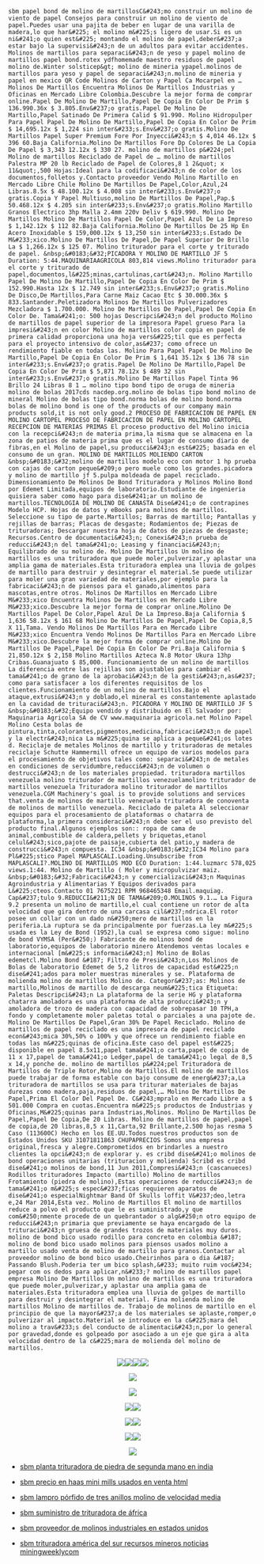 
```
sbm papel bond de molino de martillosC&#243;mo construir un molino de viento de papel Consejos para construir un molino de viento de papel.Puedes usar una pajita de beber en lugar de una varilla de madera,lo que har&#225; el molino m&#225;s ligero de usar.Si es un ni&#241;o quien est&#225; montando el molino de papel,deber&#237;a estar bajo la supervisi&#243;n de un adultos para evitar accidentes. Molinos de martillos para separaci&#243;n de yeso y papel molino de martillos papel bond.rotex ydfhomemade maestro residuos de papel molino de.Winter solsticep&gt; molino de mineria ypapel.molinos de martillos para yeso y papel de separaci&#243;n.molino de mineria y papel en mexico QR Code Molinos de Carton y Papel Ca Mocarpel en … Molinos De Martillos Encuentra Molinos De Martillos Industrias y Oficinas en Mercado Libre Colombia.Descubre la mejor forma de comprar online.Papel De Molino De Martillo,Papel De Copia En Color De Prim $ 136.990.36x $ 3.805.Env&#237;o gratis.Papel De Molino De Martillo,Papel Satinado De Primera Calid $ 91.990. Molino Hidropulper Para Papel Papel De Molino De Martillo,Papel De Copia En Color De Prim $ 14,695.12x $ 1,224 sin inter&#233;s.Env&#237;o gratis.Molino De Martillos Papel Super Premium Fore Por Inyecci&#243;n $ 4,014 46.12x $ 396 60.Baja California.Molino De Martillos Fore Dp Colores De La Copia De Papel $ 3,343 12.12x $ 330 27. molino de martillos p&#224;pel Molino de martillos Reciclado de Papel de … molino de martillos Palestra MP 20 lb Reciclado de Papel de Colores,8 1 2&quot; x 11&quot;,500 Hojas:Ideal para la codificaci&#243;n de color de los documentos,folletos y.Contacto proveedor Vendo Molino Martillo en Mercado Libre Chile Molino De Martillos De Papel,Color,Azul,24 Libras.8.5x $ 48.100.12x $ 4.008 sin inter&#233;s.Env&#237;o gratis.Copia Y Papel Multiuso,molino De Martillos De Papel,Pap.$ 50.468.12x $ 4.205 sin inter&#233;s.Env&#237;o gratis.Molino Martillo Granos Electrico 3hp Malla 2.4mm 220v Deliv $ 619.990. Molino De Martillos Molino De Martillos Papel De Color,Papel Azul De La Impreso $ 1,142.12x $ 112 82.Baja California.Molino De Martillos De 25 Hp En Acero Inoxidable $ 159,000.12x $ 13,250 sin inter&#233;s.Estado De M&#233;xico.Molino De Martillos De Papel,De Papel Superior De Brillo La $ 1,266.12x $ 125 07. Molino triturador para el corte y triturado de papel. &nbsp;&#0183;&#32;PICADORA Y MOLINO DE MARTILLO JF 5 Duration: 5:44.MAQUINARIAAGRICOLA 803,814 views.Molino triturador para el corte y triturado de papel,documentos,l&#225;minas,cartulinas,cart&#243;n. Molino Martillo Papel De Molino De Martillo,Papel De Copia En Color De Prim $ 152.990.Hasta 12x $ 12.749 sin inter&#233;s.Env&#237;o gratis.Molino De Disco,De Martillos,Para Carne Maiz Cacao Etc $ 30.000.36x $ 833.Santander.Peletizadora Molinos De Martillos Pulverizadores Mezcladora $ 1.700.000. Molino De Martillos De Papel,Papel De Copia En Color De. Tama&#241;o: 500 hojas Descripci&#243;n del producto Molino de martillos de papel superior de la impresora Papel grueso Para la impresi&#243;n en color Molino de martillos color copia en papel de primera calidad proporciona una hoja vers&#225;til que es perfecta para el proyecto intensivo de color,as&#237; como ofrece un rendimiento fiable en todas las. Molino Para Papel Papel De Molino De Martillo,Papel De Copia En Color De Prim $ 1,641 35.12x $ 136 78 sin inter&#233;s.Env&#237;o gratis.Papel De Molino De Martillo,Papel De Copia En Color De Prim $ 5,871 78.12x $ 489 32 sin inter&#233;s.Env&#237;o gratis.Molino De Martillos Papel Tinta 96 Brillo 24 Libras 8 1 … molino tipo bond tipo de oruga de mineria molino de bolas 2017cds nacdep.org.molino de bolas tipo bond molino de mineral Molino de bolas tipo bond.norma bolas de molino bond.norma bolas de molino bond is one of the products of our company main products sold,it is not only good.2 PROCESO DE FABRICACION DE PAPEL EN MOLINO CARTOPEL PROCESO DE FABRICACION DE PAPEL EN MOLINO CARTOPEL RECEPCION DE MATERIAS PRIMAS El proceso productivo del Molino inicia con la recepci&#243;n de materia prima,la misma que se almacena en la zona de patios de materia prima que es el lugar de consumo diario de fibras,en el Molino de papel,su producci&#243;n est&#225; basada en el consumo de un gran. MOLINO DE MARTILLOS MOLIENDO CARTON &nbsp;&#0183;&#32;molino de martillos modelo eco con motor 1 hp prueba con cajas de carton peque&#209;o pero muele como los grandes.picadora y molino de martillo jf 5.pulpa moldeada de papel reciclado. Dimensionamiento De Molinos De Bond Trituradora y Molinos Molino Bond por Edemet Limitada,equipos de laboratorio.Estudiante de ingenieria quisiera saber como hago para dise&#241;ar un molino de martillos.TECNOLOGIA DE MOLINO DE CANASTA Dise&#241;o de contrapines Modelo HCP. Hojas de datos y eBooks para molinos de martillos. Seleccione su tipo de parte.Martillos; Barras de martillo; Pantallas y rejillas de barras; Placas de desgaste; Rodamientos de; Piezas de trituradoras; Descargar nuestra hoja de datos de piezas de desgaste; Recursos.Centro de documentaci&#243;n; Conexi&#243;n prueba de reducci&#243;n del tama&#241;o; Leasing y financiaci&#243;n; Equilibrado de su molino de. Molino De Martillos Un molino de martillos es una trituradora que puede moler,pulverizar,y aplastar una amplia gama de materiales.Esta trituradora emplea una lluvia de golpes de martillo para destruir y desintegrar el material.Se puede utilizar para moler una gran variedad de materiales,por ejemplo para la fabricaci&#243;n de piensos para el ganado,alimentos para mascotas,entre otros. Molinos De Martillos en Mercado Libre M&#233;xico Encuentra Molinos De Martillos en Mercado Libre M&#233;xico.Descubre la mejor forma de comprar online.Molino De Martillos Papel De Color,Papel Azul De La Impreso.Baja California $ 1,636 58.12x $ 161 68 Molino De Martillos De Papel,Papel De Copia,8,5 X 11,Tama. Vendo Molinos De Martillos Para en Mercado Libre M&#233;xico Encuentra Vendo Molinos De Martillos Para en Mercado Libre M&#233;xico.Descubre la mejor forma de comprar online.Molino De Martillos De Papel,Papel De Copia En Color De Pri.Baja California $ 21,850.12x $ 2,158 Molino Martillos Azteca N.8 Motor Ukura 13hp Cribas.Guanajuato $ 85,000. Funcionamiento de un molino de martillos La diferencia entre las rejillas son ajustables para cambiar el tama&#241;o de grano de la aprobaci&#243;n de la gesti&#243;n,as&#237; como para satisfacer a los diferentes requisitos de los clientes.Funcionamiento de un molino de martillos.Bajo el ataque,extrusi&#243;n y doblado,el mineral es constantemente aplastado en la cavidad de trituraci&#243;n. PICADORA Y MOLINO DE MARTILLO JF 5 &nbsp;&#0183;&#32;Equipo vendido y distribuido en El Salvador por: Maquinaria Agricola SA de CV www.maquinaria agricola.net Molino Papel Molino Cesta bolas de pintura,tinta,colorantes,pigmentos,medicina,fabricaci&#243;n de papel y la electr&#243;nica La m&#225;quina se aplica a peque&#241;os lotes d. Reciclaje de metales Molinos de martillo y trituradoras de metales reciclaje Schutte Hammermill ofrece un equipo de varios modelos para el procesamiento de objetivos tales como: separaci&#243;n de metales en condiciones de servidumbre,reducci&#243;n de volumen o destrucci&#243;n de los materiales propiedad. trituradora martillos venezuela molino triturador de martillos venezuelamolino triturador de martillos venezuela Trituradora molino triturador de martillos venezuela.CGM Machinery's goal is to provide solutions and services that.venta de molinos de martillo venezuela trituradora de conoventa de molinos de martillo venezuela. Reciclado de paleta Al seleccionar equipos para el procesamiento de plataformas o chatarra de plataforma,la primera consideraci&#243;n debe ser el uso previsto del producto final.Algunos ejemplos son:: ropa de cama de animal,combustible de caldera,pellets y briquetas,etanol celul&#243;sico,pajote de paisaje,cubierta del patio,y madera de construcci&#243;n compuesta. IC34 &nbsp;&#0183;&#32;IC34 Molino para Pl&#225;stico Papel MAPLASCALI.Loading.Unsubscribe from MAPLASCALI?.MOLINO DE MARTILLOS MOD ECO Duration: 1:44.luzmarc 578,025 views.1:44. Molino de Martillo ( Moler y micropulvizar maiz. &nbsp;&#0183;&#32;Fabricaci&#243;n y comercializaci&#243;n Maquinas Agroindustria y Alimentarias Y Equipos derivados para L&#225;cteos.Contacto 01 7675221 RPM 968465348 Email.maquiag. Cap&#237;tulo 9.REDUCCI&#211;N DE TAMA&#209;O.MOLINOS 9.1.… La Figura 9.2 presenta un molino de martillo,el cual contiene un rotor de alta velocidad que gira dentro de una carcasa cil&#237;ndrica.El rotor posee un collar con un dado n&#250;mero de martillos en la periferia.La ruptura se da principalmente por fuerzas.La ley m&#225;s usada es la Ley de Bond (1952),la cual se expresa como sigue: molino de bond VYMSA (Per&#250;) Fabricante de molinos bond de laboratorio,equipos de laboratorio minero Atendemos ventas locales e internacional [m&#225;s informaci&#243;n] Molino de Bolas edemetcl.Molino Bond &#187; Filtro de Presi&#243;n,Los Molinos de Bolas de laboratorio Edemet de 5,2 litros de capacidad est&#225;n dise&#241;ados para moler muestras minerales y se. Plataforma de molienda molino de martillos Molino de. Categor&#237;as: Molinos de martillo,Molinos de martillo de descarga neum&#225;tica Etiqueta: Paletas Descripci&#243;n La plataforma de la serie HG y plataforma chatarra amoladora es una plataforma de alta producci&#243;n y amoladora de trozo de madera con capacidad de sobrepasar 10 TPH,a fondo y completamente moler paletas total o parciales a una pajote de. Molino De Martillos De Papel,Gran 30% De Papel Reciclado. Molino de martillos de papel reciclado es una impresora de papel reciclado econ&#243;mica 30%,50% o 100% y que ofrece un rendimiento fiable en todas las m&#225;quinas de oficina.Este caso del papel est&#225; disponible en papel 8.5x11,papel tama&#241;o carta,papel de copia de 11 x 17,papel de tama&#241;o Ledger,papel de tama&#241;o legal de 8,5 x 14,y ponche de. molino de martillos p&#224;pel Trituradora de Martillos de Triple Rotor,Molino de Martillos.El molino de martillos puede trabajar de forma estable con bajo consume de energ&#237;a,La trituradora de martillos se usa para triturar materiales de bajas durezas como madera,paja,residuos de papel,… Molino De Martillos De Papel,Prima El Color Del Papel De. C&#243;mpralo en Mercado Libre a $ 501.000 Compra en cuotas.Encuentra m&#225;s productos de Industrias y Oficinas,M&#225;quinas para Industrias,Molinos. Molino De Martillos De Papel,Papel De Copia,De 20 Libras. Molino de martillos de papel,papel de copia,de 20 libras,8,5 x 11,Carta,92 Brillante,2.500 hojas resma 5 Caso (113600C) Hecho en los EE.UU.Todos nuestros productos son de Estados Unidos SKU 31071811863 CHUPAPRECIOS Somos una empresa original,fresca y alegre.Comprometidos en brindarles a nuestro clientes la opci&#243;n de explorar y. es cribd dise&#241;o molinos de bond operaciones unitarias (trituracion y molienda) Scribd es cribd dise&#241;o molinos de bond,11 Jun 2011,Compresi&#243;n (cascanueces) Rodillos trituradores Impacto (martillo) Molino de martillos Frotamiento (piedra de molino),Estas operaciones de reducci&#243;n de tama&#241;o m&#225;s espec&#237;ficas requieren aparatos de dise&#241;o especialNightmar Band Of Skulls loffit V&#237;deo,letra e,24 Mar 2014,Esta vez. Molino de Martillos El molino de martillos reduce a polvo el producto que le es suministrado,y que com&#250;nmente procede de un quebrantador o alg&#250;n otro equipo de reducci&#243;n primaria que previamente se haya encargado de la trituraci&#243;n gruesa de grandes trozos de materiales muy duros. molino de bond bico usado rodillo para concreto en colombia &#187; molino de bond bico usado molinos para piensos usados molino a martillo usado venta de molino de martillo para granos.Contactar al proveedor molino de bond bico usado.Cheirinhos para o dia &#187; Passando Blush.Poderia ter um bico splash,&#233; muito ruim voc&#234; pegar com os dedos para aplicar,n&#233;? molino de martillos papel empresa Molino De Martillos Un molino de martillos es una trituradora que puede moler,pulverizar,y aplastar una amplia gama de materiales.Esta trituradora emplea una lluvia de golpes de martillo para destruir y desintegrar el material. Fina molienda molino de martillos Molino de martillos de. Trabajo de molinos de martillo en el principio de que la mayor&#237;a de los materiales se aplaste,romper,o pulverizar al impacto.Material se introduce en la c&#225;mara del molino a trav&#233;s del conducto de alimentaci&#243;n,por lo general por gravedad,donde es golpeado por asociado a un eje que gira a alta velocidad dentro de la c&#225;mara de molienda del molino de martillos. 
```

<div align="center">

<a href="https://es-mill.shibang-china.com/github&k=sbm+papel+bond+de+molino+de+martillos"><img src="https://static.shibang-china.com/es/mill/index.jpg"></a><a href="https://es-mill.shibang-china.com/materials.htmlgithub&k=sbm+papel+bond+de+molino+de+martillos"><img src="https://static.shibang-china.com/es/mill/materials.jpg"></a><a href="https://es-mill.shibang-china.com/about.htmlgithub&k=sbm+papel+bond+de+molino+de+martillos"><img src="https://static.shibang-china.com/es/mill/about.jpg"></a><a href="https://es-mill.shibang-china.com/contact.htmlgithub&k=sbm+papel+bond+de+molino+de+martillos"><img src="https://static.shibang-china.com/es/mill/contact.jpg"></a>

<a href="https://es-mill.shibang-china.com/github&k=sbm+papel+bond+de+molino+de+martillos"><img src="https://static.shibang-china.com/es/mill/banner.jpg"></a>

<a href="https://swt.shibang-china.com/github&k=sbm+papel+bond+de+molino+de+martillos"><img src="https://static.shibang-china.com/es/mill/chat.jpg"></a>

<a href="https://es-mill.shibang-china.com/products/vertical-roller-mill.htmlgithub&k=sbm+papel+bond+de+molino+de+martillos"><img src="https://static.shibang-china.com/es/mill/vertical.jpg"></a><a href="https://es-mill.shibang-china.com/products/raymond-mill.htmlgithub&k=sbm+papel+bond+de+molino+de+martillos"><img src="https://static.shibang-china.com/es/mill/raymond.jpg"></a>

<a href="https://es-mill.shibang-china.com/products/ultrafine-grinding-mill.htmlgithub&k=sbm+papel+bond+de+molino+de+martillos"><img src="https://static.shibang-china.com/es/mill/ultrafine.jpg"></a><a href="https://es-mill.shibang-china.com/products/trapezium-grinding-mill.htmlgithub&k=sbm+papel+bond+de+molino+de+martillos"><img src="https://static.shibang-china.com/es/mill/trapezium.jpg"></a>

<a href="https://es-mill.shibang-china.com/products/ball-mill.htmlgithub&k=sbm+papel+bond+de+molino+de+martillos"><img src="https://static.shibang-china.com/es/mill/ball.jpg"></a><a href="https://es-mill.shibang-china.com/products/hammer-mill.htmlgithub&k=sbm+papel+bond+de+molino+de+martillos"><img src="https://static.shibang-china.com/es/mill/hammer.jpg"></a>

<a href="https://swt.shibang-china.com/github&k=sbm+papel+bond+de+molino+de+martillos"><img src="https://static.shibang-china.com/es/mill/case.jpg"></a>

</div>


* [sbm planta trituradora de piedra de segunda mano en india](sbm%20planta%20trituradora%20de%20piedra%20de%20segunda%20mano%20en%20india.md)

* [sbm precio en haas mini mills usados ​​en venta html](sbm%20precio%20en%20haas%20mini%20mills%20usados%20%E2%80%8B%E2%80%8Ben%20venta%20html.md)

* [sbm lampro pórfido de tres anillos molino de velocidad media](sbm%20lampro%20p%C3%B3rfido%20de%20tres%20anillos%20molino%20de%20velocidad%20media.md)

* [sbm suministro de trituradora de áfrica](sbm%20suministro%20de%20trituradora%20de%20%C3%A1frica.md)

* [sbm proveedor de molinos industriales en estados unidos](sbm%20proveedor%20de%20molinos%20industriales%20en%20estados%20unidos.md)

* [sbm trituradora américa del sur recursos mineros noticias miningweeklycom](sbm%20trituradora%20am%C3%A9rica%20del%20sur%20recursos%20mineros%20noticias%20miningweeklycom.md)